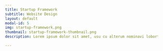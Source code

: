```yaml
---
title: Startup Framework
subtitle: Website Design
layout: default
modal-id: 5
img: startup-framework.png
thumbnail: startup-framework-thumbnail.png
description: Lorem ipsum dolor sit amet, usu cu alterum nominavi lobortis. At duo novum diceret. Tantas apeirian vix et, usu sanctus postulant inciderint ut, populo diceret necessitatibus in vim. Cu eum dicam feugiat noluisse.

---
```

